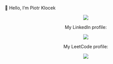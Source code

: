 👋 Hello, I’m Piotr Klocek

<div align="center"> <img src="https://github-readme-stats.vercel.app/api/top-langs/?username=Pioter1290&layout=compact&theme=tokyonight&card_width=400" /> </div> <div align="center"> <p>My LinkedIn profile:</p> <a href="https://www.linkedin.com/in/piotr-klocek-574ab02bb/" target="_blank"> <img src="https://img.shields.io/badge/LinkedIn-0077B5?style=for-the-badge&logo=linkedin&logoColor=white" /> </a> </div> <div align="center"> <p>My LeetCode profile:</p> <a href="(https://leetcode.com/u/Pioterek/)" target="_blank"> <img src="https://img.shields.io/badge/LeetCode-FFA116?style=for-the-badge&logo=leetcode&logoColor=black" /> </a> </div>

